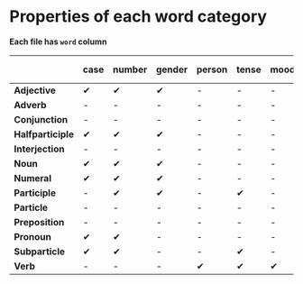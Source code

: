 # Properties of each word category

**Each file has `word` column**

|                    | case | number | gender | person | tense | mood | comparison degree | form | initial_form | variant |
| ------------------ | ---- | ------ | ------ | ------ | ----- | ---- | ----------------- | ---- | ------------ | ------- |
| **Adjective**      | ✔    | ✔      | ✔      | -      | -     | -    | -                 | -    | ✔            | -       |
| **Adverb**         | -    | -      | -      | -      | -     | -    | ✔                 | ✔    |              | -       |
| **Conjunction**    | -    | -      | -      | -      | -     | -    | -                 | -    | -            | -       |
| **Halfparticiple** | ✔    | ✔      | ✔      | -      | -     | -    | -                 | -    | ✔            | -       |
| **Interjection**   | -    | -      | -      | -      | -     | -    | -                 | -    | -            | -       |
| **Noun**           | ✔    | ✔      | ✔      | -      | -     | -    | -                 | -    | ✔            | -       |
| **Numeral**        | ✔    | ✔      | ✔      | -      | -     | -    | -                 | -    | ✔            | -       |
| **Participle**     | -    | ✔      | ✔      | -      | ✔     | -    | -                 | ✔    | ✔            | -       |
| **Particle**       | -    | -      | -      | -      | -     | -    | -                 | -    | -            | -       |
| **Preposition**    | -    | -      | -      | -      | -     | -    | -                 | -    | -            | -       |
| **Pronoun**        | ✔    | ✔      | -      | -      | -     | -    | -                 | -    | ✔            | -       |
| **Subparticle**    | ✔    | ✔      | -      | -      | ✔     | -    | -                 | -    | ✔            | -       |
| **Verb**           | -    | -      | -      | ✔      | ✔     | ✔    | -                 | ✔    | ✔            | ✔       |
